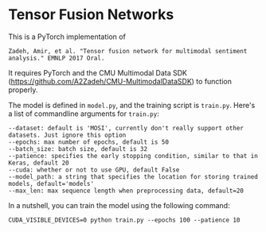 # Tensor Fusion Networks
This is a PyTorch implementation of 

`Zadeh, Amir, et al. "Tensor fusion network for multimodal sentiment analysis." EMNLP 2017 Oral.`

It requires PyTorch and the CMU Multimodal Data SDK (https://github.com/A2Zadeh/CMU-MultimodalDataSDK) 
to function properly.

The model is defined in `model.py`, and the training script is `train.py`.
Here's a list of commandline arguments for `train.py`:


```
--dataset: default is 'MOSI', currently don't really support other datasets. Just ignore this option
--epochs: max number of epochs, default is 50
--batch_size: batch size, default is 32
--patience: specifies the early stopping condition, similar to that in Keras, default 20
--cuda: whether or not to use GPU, default False
--model_path: a string that specifies the location for storing trained models, default='models'
--max_len: max sequence length when preprocessing data, default=20
```

In a nutshell, you can train the model using the following command:

```
CUDA_VISIBLE_DEVICES=0 python train.py --epochs 100 --patience 10
```
